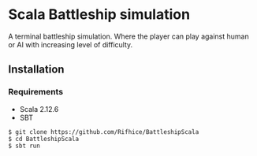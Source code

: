# Scala Battleship simulation

A terminal battleship simulation. Where the player can play against human or AI with increasing level of difficulty.

## Installation
### Requirements
* Scala 2.12.6
* SBT

```
$ git clone https://github.com/Rifhice/BattleshipScala
$ cd BattleshipScala
$ sbt run
```

